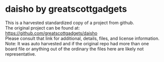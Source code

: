 
# daisho by greatscottgadgets  
This is a harvested standardized copy of a project from github.  
The original project can be found at:  
https://github.com/greatscottgadgets/daisho  
Please consult that link for additional, details, files, and license information.  
Note: It was auto harvested and if the original repo had more than one board file or anything out of the ordinary the files here are likely not representative.  
    